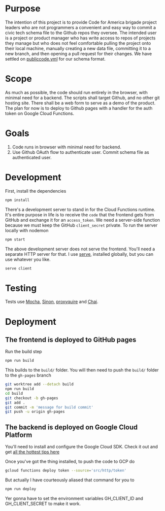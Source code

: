 # Purpose
The intention of this project is to provide Code for America brigade project leaders who are not programmers a convenient and easy way to commit a civic tech schema file to the Github repos they oversee. The intended user is a project or product manager who has write access to repos of projects they manage but who does not feel comfortable pulling the project onto their local machine, manually creating a new data file, committing it to a new branch, and then opening a pull request for their changes.
We have settled on [publiccode.yml](https://docs.italia.it/italia/developers-italia/publiccodeyml-en/en/master/schema.core.html) for our schema format.

# Scope
As much as possible, the code should run entirely in the browser, with minimal need for a backend. The scripts shall target Github, and no other git hosting site. There shall be a web form to serve as a demo of the product. The plan for now is to deploy to Github pages with a handler for the auth token on Google Cloud Functions.

# Goals
1. Code runs in browser with minimal need for backend.
2. Use Github OAuth flow to authenticate user. Commit schema file as authenticated user.

# Development
First, install the dependencies
```bash
npm install
```

There's a development server to stand in for the Cloud Functions runtime. It's entire purpose in life is to receive the `code` that the frontend gets from GitHub and exchange it for an `access_token`. We need a server-side function because we must keep the GitHub `client_secret` private. To run the server locally with nodemon
```bash
npm start
```

The above development server does not serve the frontend. You'll need a separate HTTP server for that. I use [serve](https://github.com/zeit/serve#readme), installed globally, but you can use whatever you like.
```bash
serve client
```

# Testing
Tests use [Mocha](https://mochajs.org/), [Sinon](https://sinonjs.org), [proxyquire](https://github.com/thlorenz/proxyquire) and [Chai](https://www.chaijs.com).

# Deployment
## The frontend is deployed to GitHub pages
Run the build step
```bash
npm run build
```

This builds to the `build/` folder. You will then need to push the `build/` folder to the `gh-pages` branch
```bash
git worktree add --detach build
npm run build
cd build
git checkout -b gh-pages
git add .
git commit -m 'message for build commit'
git push -u origin gh-pages
```

## The backend is deployed on Google Cloud Platform
You'll need to install and configure the Google Cloud SDK. Check it out and get [all the hottest tips here](https://cloud.google.com/sdk/docs/)

Once you've got the thing installed, to push the code to GCP do
```bash
gcloud functions deploy token --source='src/http/token'
```

But actually I have courteously aliased that command for you to
```bash
npm run deploy
```

Yer gonna have to set the environment variables GH_CLIENT_ID and GH_CLIENT_SECRET to make it work.